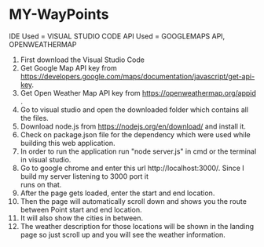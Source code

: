 # MY-WayPoints



IDE Used = VISUAL STUDIO CODE
API Used = GOOGLEMAPS API, OPENWEATHERMAP


1) First download the Visual Studio Code
2) Get Google Map API key from https://developers.google.com/maps/documentation/javascript/get-api-key.
2) Get Open Weather Map API key from https://openweathermap.org/appid .
3) Go to visual studio and open the downloaded folder which contains all the files.
4) Download node.js from https://nodejs.org/en/download/ and install it. 
5) Check on package.json file for the dependency which were used while building this web application.
6) In order to run the application run "node server.js" in cmd or the terminal in visual studio.
7) Go to google chrome and enter this url http://localhost:3000/. Since I build my server listening to 3000 port it  
   runs on that. 
8) After the page gets loaded, enter the start and end location.
9) Then the page will automatically scroll down and shows you the route between Point start and end location.
10) It will also show the cities in between.
11) The weather description for those locations will be shown in the landing page so just scroll up and you will
    see the weather information.
									

		
				



